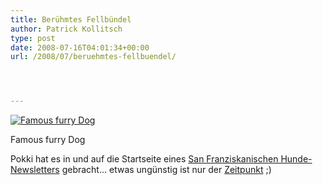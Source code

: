 ```yaml
---
title: Berühmtes Fellbündel
author: Patrick Kollitsch
type: post
date: 2008-07-16T04:01:34+00:00
url: /2008/07/beruehmtes-fellbuendel/




---
```

<div class="flickr">
  <a href="http://www.flickr.com/photos/schreibblogade/2674983976/" title="Famous furry Dog"><img src="//farm4.static.flickr.com/3211/2674983976_60c6295d22.jpg" alt="Famous furry Dog" /></a></p> 
  
  <p>
    Famous furry Dog
  </p>
</div>

Pokki hat es in und auf die Startseite eines [San Franziskanischen Hunde-Newsletters][1] gebracht... etwas ungünstig ist nur der <a href="1618">Zeitpunkt</a> ;)

 [1]: http://www.woofreport.com/